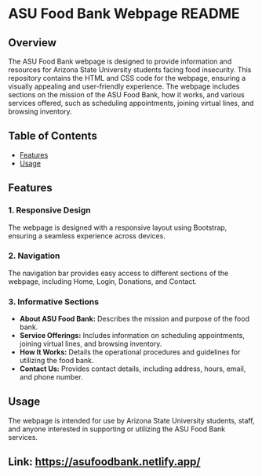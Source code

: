 # ASU Food Bank Webpage README

## Overview
The ASU Food Bank webpage is designed to provide information and resources for Arizona State University students facing food insecurity. This repository contains the HTML and CSS code for the webpage, ensuring a visually appealing and user-friendly experience. The webpage includes sections on the mission of the ASU Food Bank, how it works, and various services offered, such as scheduling appointments, joining virtual lines, and browsing inventory.

## Table of Contents
- [Features](#features)
- [Usage](#usage)

## Features
### 1. Responsive Design
The webpage is designed with a responsive layout using Bootstrap, ensuring a seamless experience across devices.

### 2. Navigation
The navigation bar provides easy access to different sections of the webpage, including Home, Login, Donations, and Contact.

### 3. Informative Sections
- **About ASU Food Bank:** Describes the mission and purpose of the food bank.
- **Service Offerings:** Includes information on scheduling appointments, joining virtual lines, and browsing inventory.
- **How It Works:** Details the operational procedures and guidelines for utilizing the food bank.
- **Contact Us:** Provides contact details, including address, hours, email, and phone number.

## Usage
The webpage is intended for use by Arizona State University students, staff, and anyone interested in supporting or utilizing the ASU Food Bank services.

## Link: https://asufoodbank.netlify.app/